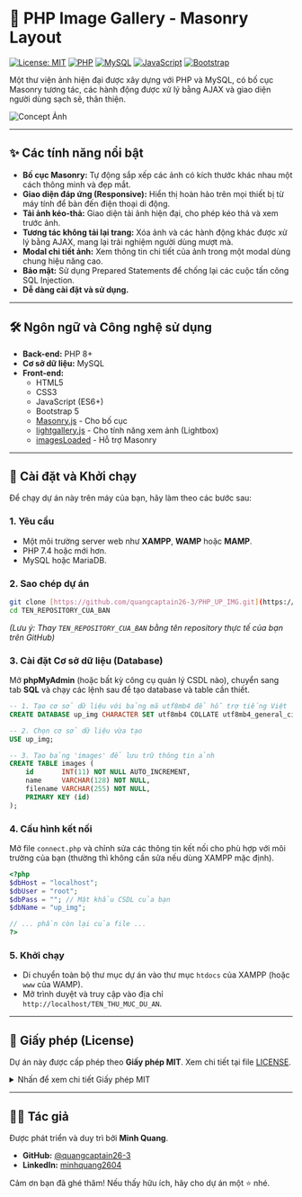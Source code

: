 # 📸 PHP Image Gallery - Masonry Layout

[![License: MIT](https://img.shields.io/badge/License-MIT-yellow.svg)](https://opensource.org/licenses/MIT)
[![PHP](https://img.shields.io/badge/PHP-8.x-blue?logo=php)](https://www.php.net/)
[![MySQL](https://img.shields.io/badge/MySQL-8.0-orange?logo=mysql)](https://www.mysql.com/)
[![JavaScript](https://img.shields.io/badge/JavaScript-ES6-yellow?logo=javascript)](https://developer.mozilla.org/en-US/docs/Web/JavaScript)
[![Bootstrap](https://img.shields.io/badge/Bootstrap-5.3-purple?logo=bootstrap)](https://getbootstrap.com/)

Một thư viện ảnh hiện đại được xây dựng với PHP và MySQL, có bố cục Masonry tương tác, các hành động được xử lý bằng AJAX và giao diện người dùng sạch sẽ, thân thiện.

![Concept Ảnh](https://i.imgur.com/ac9255.jpg)

---

## ✨ Các tính năng nổi bật

* **Bố cục Masonry:** Tự động sắp xếp các ảnh có kích thước khác nhau một cách thông minh và đẹp mắt.
* **Giao diện đáp ứng (Responsive):** Hiển thị hoàn hảo trên mọi thiết bị từ máy tính để bàn đến điện thoại di động.
* **Tải ảnh kéo-thả:** Giao diện tải ảnh hiện đại, cho phép kéo thả và xem trước ảnh.
* **Tương tác không tải lại trang:** Xóa ảnh và các hành động khác được xử lý bằng AJAX, mang lại trải nghiệm người dùng mượt mà.
* **Modal chi tiết ảnh:** Xem thông tin chi tiết của ảnh trong một modal dùng chung hiệu năng cao.
* **Bảo mật:** Sử dụng Prepared Statements để chống lại các cuộc tấn công SQL Injection.
* **Dễ dàng cài đặt và sử dụng.**

---

## 🛠️ Ngôn ngữ và Công nghệ sử dụng

* **Back-end:** PHP 8+
* **Cơ sở dữ liệu:** MySQL
* **Front-end:**
    * HTML5
    * CSS3
    * JavaScript (ES6+)
    * Bootstrap 5
    * [Masonry.js](https://masonry.desandro.com/) - Cho bố cục
    * [lightgallery.js](https://www.lightgalleryjs.com/) - Cho tính năng xem ảnh (Lightbox)
    * [imagesLoaded](https://imagesloaded.desandro.com/) - Hỗ trợ Masonry

---

## 🚀 Cài đặt và Khởi chạy

Để chạy dự án này trên máy của bạn, hãy làm theo các bước sau:

### **1. Yêu cầu**

* Một môi trường server web như **XAMPP**, **WAMP** hoặc **MAMP**.
* PHP 7.4 hoặc mới hơn.
* MySQL hoặc MariaDB.

### **2. Sao chép dự án**

```bash
git clone [https://github.com/quangcaptain26-3/PHP_UP_IMG.git](https://github.com/quangcaptain26-3/PHP_UP_IMG.git)
cd TEN_REPOSITORY_CUA_BAN
```
*(Lưu ý: Thay `TEN_REPOSITORY_CUA_BAN` bằng tên repository thực tế của bạn trên GitHub)*

### **3. Cài đặt Cơ sở dữ liệu (Database)**

Mở **phpMyAdmin** (hoặc bất kỳ công cụ quản lý CSDL nào), chuyển sang tab **SQL** và chạy các lệnh sau để tạo database và table cần thiết.

```sql
-- 1. Tạo cơ sở dữ liệu với bảng mã utf8mb4 để hỗ trợ tiếng Việt
CREATE DATABASE up_img CHARACTER SET utf8mb4 COLLATE utf8mb4_general_ci;

-- 2. Chọn cơ sở dữ liệu vừa tạo
USE up_img;

-- 3. Tạo bảng 'images' để lưu trữ thông tin ảnh
CREATE TABLE images (
    id       INT(11) NOT NULL AUTO_INCREMENT,
    name     VARCHAR(128) NOT NULL,
    filename VARCHAR(255) NOT NULL,
    PRIMARY KEY (id)
);


```

### **4. Cấu hình kết nối**

Mở file `connect.php` và chỉnh sửa các thông tin kết nối cho phù hợp với môi trường của bạn (thường thì không cần sửa nếu dùng XAMPP mặc định).

```php
<?php
$dbHost = "localhost";
$dbUser = "root";
$dbPass = ""; // Mật khẩu CSDL của bạn
$dbName = "up_img";

// ... phần còn lại của file ...
?>
```

### **5. Khởi chạy**

* Di chuyển toàn bộ thư mục dự án vào thư mục `htdocs` của XAMPP (hoặc `www` của WAMP).
* Mở trình duyệt và truy cập vào địa chỉ `http://localhost/TEN_THU_MUC_DU_AN`.

---

## 📝 Giấy phép (License)

Dự án này được cấp phép theo **Giấy phép MIT**. Xem chi tiết tại file [LICENSE](LICENSE.md).

<details>
<summary>Nhấn để xem chi tiết Giấy phép MIT</summary>

```
MIT License

Copyright (c) 2025 Minh Quang

Permission is hereby granted, free of charge, to any person obtaining a copy
of this software and associated documentation files (the "Software"), to deal
in the Software without restriction, including without limitation the rights
to use, copy, modify, merge, publish, distribute, sublicense, and/or sell
copies of the Software, and to permit persons to whom the Software is
furnished to do so, subject to the following conditions:

The above copyright notice and this permission notice shall be included in all
copies or substantial portions of the Software.

THE SOFTWARE IS PROVIDED "AS IS", WITHOUT WARRANTY OF ANY KIND, EXPRESS OR
IMPLIED, INCLUDING BUT NOT LIMITED TO THE WARRANTIES OF MERCHANTABILITY,
FITNESS FOR A PARTICULAR PURPOSE AND NONINFRINGEMENT. IN NO EVENT SHALL THE
AUTHORS OR COPYRIGHT HOLDERS BE LIABLE FOR ANY CLAIM, DAMAGES OR OTHER
LIABILITY, WHETHER IN AN ACTION OF CONTRACT, TORT OR OTHERWISE, ARISING FROM,
OUT OF OR IN CONNECTION WITH THE SOFTWARE OR THE USE OR OTHER DEALINGS IN THE
SOFTWARE.
```

</details>

---

## 👨‍💻 Tác giả

Được phát triển và duy trì bởi **Minh Quang**.

* **GitHub:** [@quangcaptain26-3](https://github.com/quangcaptain26-3)
* **LinkedIn:** [minhquang2604](https://www.linkedin.com/in/minhquang2604)

Cảm ơn bạn đã ghé thăm! Nếu thấy hữu ích, hãy cho dự án một ⭐ nhé.
